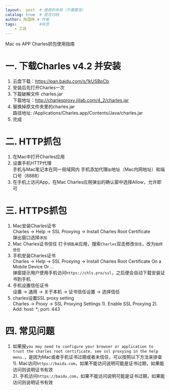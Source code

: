 ```yaml
---
layout:  post  # 使用的布局（不需要改）
catalog: true  # 是否归档
author: 陈国林 # 作者
tags:          #标签
    - 工具
---
```


Mac os APP Charles抓包使用指南

# 一. 下载Charles v4.2 并安装
1. 云盘下载：https://pan.baidu.com/s/1kUSBpCb 
2. 安装后先打开Charles一次
3. 下载破解文件 charles.jar  
   下载地址：http://charlesproxy.iiilab.com/4_2/charles.jar
4. 替换掉原文件夹里的charles.jar  
   路径地址: /Applications/Charles.app/Contents/Java/charles.jar
5. 完成

# 二. HTTP抓包
1. 在Mac中打开Charles应用
2. 设置手机HTTP代理  
   手机与Mac笔记本在同一局域网内 手机添加代理ip地址（Mac内网地址）和端口号（8888）
3. 在手机上访问App，在Mac Charles应用弹出的确认窗中选择Allow，允许即可

# 三. HTTPS抓包
1. Mac安装Charles证书  
   Charles -> Help ->  SSL Proxying -> Install Charles Root Certificate  
   弹出窗口选择`添加`
2. Mac Charles证书信任
   打卡`钥匙串`应用，搜索`Charles`双击修改`信任`，改为`始终信任`
3. 手机安装Charles证书  
   Charles -> Help ->  SSL Proxying -> Install Charles Root Certificate On a Mobile Device Or ...  
   弹窗提示用户使用手机访问`https://chls.pro/ssl`，之后便会自动下载安装证书到手机
4. 手机设置信任证书  
   设置 -> 通用 -> 关于本机 -> 证书信任设置 -> 选择信任
5. charles设置SSL proxy setting  
   Charles -> Proxy -> SSL Proxying Settings
   1). Enable SSL Proxying
   2). Add: host: *; port: 443

# 四. 常见问题
1. 如果报`you may need to configure your browser or application to trust the charles root certificate. see ssl proxying in the help menu.`，是因为Mac或者手机证书过期或者未信任，可以按照以下方法来排查  
   1). Mac访问`https://baidu.com`，如果不能访问说明可能是证书过期，如果能访问则说明证书有效  
   2). 手机访问`https://baidu.com`，如果不能访问说明可能是证书过期，如果能访问则说明证书有效


